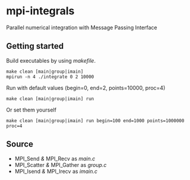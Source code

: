 # mpi-integrals
Parallel numerical integration with Message Passing Interface

## Getting started

Build executables by using *makefile*.
```
make clean [main|group|imain]
mpirun -n 4 ./integrate 0 2 10000
```

Run with default values (begin=0, end=2, points=10000, proc=4)


```
make clean [main|group|imain] run 
```

Or set them yourself

```
make clean [main|group|imain] run begin=100 end=1000 points=1000000 proc=4
```

## Source

- MPI_Send *&* MPI_Recv as *main.c*
- MPI_Scatter *&* MPI_Gather as *group.c*
- MPI_Isend *&* MPI_Irecv as *imain.c*